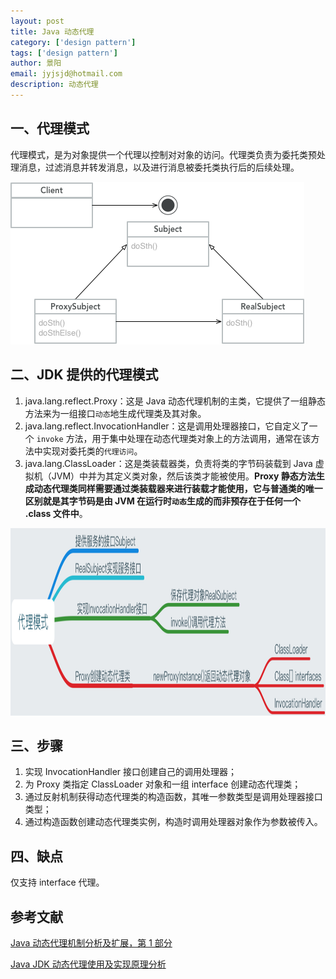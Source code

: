 ```yaml
---
layout: post
title: Java 动态代理
category: ['design pattern']
tags: ['design pattern']
author: 景阳
email: jyjsjd@hotmail.com
description: 动态代理
---
```


## 一、代理模式
代理模式，是为对象提供一个代理以控制对对象的访问。代理类负责为委托类预处理消息，过滤消息并转发消息，以及进行消息被委托类执行后的后续处理。

![proxy.png](/assets/img/proxy.png)

## 二、JDK 提供的代理模式
1. java.lang.reflect.Proxy：这是 Java 动态代理机制的主类，它提供了一组静态方法来为一组接口`动态`地生成代理类及其对象。
2. java.lang.reflect.InvocationHandler：这是调用处理器接口，它自定义了一个 `invoke` 方法，用于集中处理在动态代理类对象上的方法调用，通常在该方法中实现对委托类的`代理访问`。
3. java.lang.ClassLoader：这是类装载器类，负责将类的字节码装载到 Java 虚拟机（JVM）中并为其定义类对象，然后该类才能被使用。**Proxy 静态方法生成动态代理类同样需要通过类装载器来进行装载才能使用，它与普通类的唯一区别就是其字节码是由 JVM 在运行时`动态`生成的而非预存在于任何一个 .class 文件中**。

<img src="/assets/img/javaproxy.png" width="800" height="300" alt="markdown logo"/>

## 三、步骤
1. 实现 InvocationHandler 接口创建自己的调用处理器；
2. 为 Proxy 类指定 ClassLoader 对象和一组 interface 创建动态代理类；
3. 通过反射机制获得动态代理类的构造函数，其唯一参数类型是调用处理器接口类型；
4. 通过构造函数创建动态代理类实例，构造时调用处理器对象作为参数被传入。

## 四、缺点
仅支持 interface 代理。

## 参考文献
[Java 动态代理机制分析及扩展，第 1 部分](https://www.ibm.com/developerworks/cn/java/j-lo-proxy1/index.html)

[Java JDK 动态代理使用及实现原理分析](http://blog.jobbole.com/104433/)
